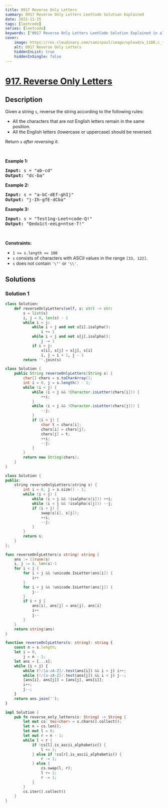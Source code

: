 ```yaml
---
title: 0917 Reverse Only Letters
summary: 0917 Reverse Only Letters LeetCode Solution Explained
date: 2022-11-25
tags: [leetcode]
series: [leetcode]
keywords: ["0917 Reverse Only Letters LeetCode Solution Explained in all languages", "0917 Reverse Only Letters", "LeetCode", "leetcode solution in Python3 C++ Java Go PHP Ruby Swift TypeScript Rust C# JavaScript C", "GeeksforGeeks", "InterviewBit", "Coding Ninjas", "HackerRank", "HackerEarth", "CodeChef", "TopCoder", "AlgoExpert", "freeCodeCamp", "Codeforces", "GitHub", "AtCoder", "Samir Paul"]
cover:
    image: https://res.cloudinary.com/samirpaul/image/upload/w_1100,c_fit,co_rgb:FFFFFF,l_text:Arial_75_bold:0917 Reverse Only Letters - Solution Explained/problem-solving.webp
    alt: 0917 Reverse Only Letters
    hiddenInList: true
    hiddenInSingle: false
---
```



# [917. Reverse Only Letters](https://leetcode.com/problems/reverse-only-letters)


## Description

<p>Given a string <code>s</code>, reverse the string according to the following rules:</p>

<ul>
	<li>All the characters that are not English letters remain in the same position.</li>
	<li>All the English letters (lowercase or uppercase) should be reversed.</li>
</ul>

<p>Return <code>s</code><em> after reversing it</em>.</p>

<p>&nbsp;</p>
<p><strong class="example">Example 1:</strong></p>
<pre><strong>Input:</strong> s = "ab-cd"
<strong>Output:</strong> "dc-ba"
</pre><p><strong class="example">Example 2:</strong></p>
<pre><strong>Input:</strong> s = "a-bC-dEf-ghIj"
<strong>Output:</strong> "j-Ih-gfE-dCba"
</pre><p><strong class="example">Example 3:</strong></p>
<pre><strong>Input:</strong> s = "Test1ng-Leet=code-Q!"
<strong>Output:</strong> "Qedo1ct-eeLg=ntse-T!"
</pre>
<p>&nbsp;</p>
<p><strong>Constraints:</strong></p>

<ul>
	<li><code>1 &lt;= s.length &lt;= 100</code></li>
	<li><code>s</code> consists of characters with ASCII values in the range <code>[33, 122]</code>.</li>
	<li><code>s</code> does not contain <code>&#39;\&quot;&#39;</code> or <code>&#39;\\&#39;</code>.</li>
</ul>

## Solutions

### Solution 1

<!-- tabs:start -->

```python
class Solution:
    def reverseOnlyLetters(self, s: str) -> str:
        s = list(s)
        i, j = 0, len(s) - 1
        while i < j:
            while i < j and not s[i].isalpha():
                i += 1
            while i < j and not s[j].isalpha():
                j -= 1
            if i < j:
                s[i], s[j] = s[j], s[i]
                i, j = i + 1, j - 1
        return ''.join(s)
```

```java
class Solution {
    public String reverseOnlyLetters(String s) {
        char[] chars = s.toCharArray();
        int i = 0, j = s.length() - 1;
        while (i < j) {
            while (i < j && !Character.isLetter(chars[i])) {
                ++i;
            }
            while (i < j && !Character.isLetter(chars[j])) {
                --j;
            }
            if (i < j) {
                char t = chars[i];
                chars[i] = chars[j];
                chars[j] = t;
                ++i;
                --j;
            }
        }
        return new String(chars);
    }
}
```

```cpp
class Solution {
public:
    string reverseOnlyLetters(string s) {
        int i = 0, j = s.size() - 1;
        while (i < j) {
            while (i < j && !isalpha(s[i])) ++i;
            while (i < j && !isalpha(s[j])) --j;
            if (i < j) {
                swap(s[i], s[j]);
                ++i;
                --j;
            }
        }
        return s;
    }
};
```

```go
func reverseOnlyLetters(s string) string {
	ans := []rune(s)
	i, j := 0, len(s)-1
	for i < j {
		for i < j && !unicode.IsLetter(ans[i]) {
			i++
		}
		for i < j && !unicode.IsLetter(ans[j]) {
			j--
		}
		if i < j {
			ans[i], ans[j] = ans[j], ans[i]
			i++
			j--
		}
	}
	return string(ans)
}
```

```ts
function reverseOnlyLetters(s: string): string {
    const n = s.length;
    let i = 0,
        j = n - 1;
    let ans = [...s];
    while (i < j) {
        while (!/[a-zA-Z]/.test(ans[i]) && i < j) i++;
        while (!/[a-zA-Z]/.test(ans[j]) && i < j) j--;
        [ans[i], ans[j]] = [ans[j], ans[i]];
        i++;
        j--;
    }
    return ans.join('');
}
```

```rust
impl Solution {
    pub fn reverse_only_letters(s: String) -> String {
        let mut cs: Vec<char> = s.chars().collect();
        let n = cs.len();
        let mut l = 0;
        let mut r = n - 1;
        while l < r {
            if !cs[l].is_ascii_alphabetic() {
                l += 1;
            } else if !cs[r].is_ascii_alphabetic() {
                r -= 1;
            } else {
                cs.swap(l, r);
                l += 1;
                r -= 1;
            }
        }
        cs.iter().collect()
    }
}
```

<!-- tabs:end -->

<!-- end -->

